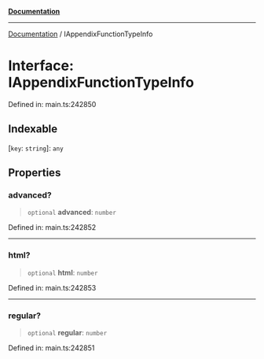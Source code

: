 [**Documentation**](../README.md)

***

[Documentation](../README.md) / IAppendixFunctionTypeInfo

# Interface: IAppendixFunctionTypeInfo

Defined in: main.ts:242850

## Indexable

\[`key`: `string`\]: `any`

## Properties

### advanced?

> `optional` **advanced**: `number`

Defined in: main.ts:242852

***

### html?

> `optional` **html**: `number`

Defined in: main.ts:242853

***

### regular?

> `optional` **regular**: `number`

Defined in: main.ts:242851
